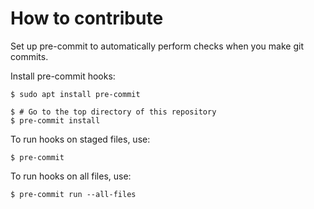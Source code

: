 # How to contribute
Set up pre-commit to automatically perform checks when you make git commits.

Install pre-commit hooks:
```console
$ sudo apt install pre-commit

$ # Go to the top directory of this repository
$ pre-commit install
```

To run hooks on staged files, use:
```console
$ pre-commit
```

To run hooks on all files, use:
```console
$ pre-commit run --all-files
```
